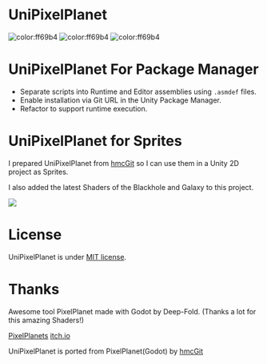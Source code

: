 
# UniPixelPlanet
![color:ff69b4](https://img.shields.io/badge/licence-MIT-blue)
![color:ff69b4](https://img.shields.io/badge/Unity-6000.1.x-red)
![color:ff69b4](https://img.shields.io/badge/Unity-URP-green)

# UniPixelPlanet For Package Manager

- Separate scripts into Runtime and Editor assemblies using `.asmdef` files.
- Enable installation via Git URL in the Unity Package Manager.
- Refactor to support runtime execution.

# UniPixelPlanet for Sprites

I prepared UniPixelPlanet from [hmcGit](https://github.com/hmcGit) so I can use them in a Unity 2D project as Sprites.

I also added the latest Shaders of the Blackhole and Galaxy to this project. 

<img src="https://github.com/marcus-garvey/UniPixelPlanet/blob/main/Unity_LEAEnTUAOM.png">



# License
 
UniPixelPlanet is under [MIT license](https://en.wikipedia.org/wiki/MIT_License).

# Thanks

Awesome tool PixelPlanet made with Godot by Deep-Fold. (Thanks a lot for this amazing Shaders!)

[PixelPlanets](https://github.com/Deep-Fold/PixelPlanets)
[itch.io](https://deep-fold.itch.io/pixel-planet-generator)


UniPixelPlanet is ported from PixelPlanet(Godot) by [hmcGit](https://github.com/hmcGit)